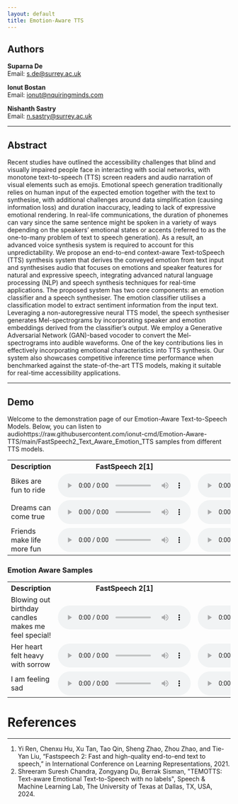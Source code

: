 ```yaml
---
layout: default
title: Emotion-Aware TTS
---
```


## Authors

**Suparna De**  
Email: [s.de@surrey.ac.uk](mailto:s.de@surrey.ac.uk)

**Ionut Bostan**  
Email: [ionut@nquiringminds.com](mailto:ionut@nquiringminds.com)

**Nishanth Sastry**  
Email: [n.sastry@surrey.ac.uk](mailto:n.sastry@surrey.ac.uk)

---

## Abstract

Recent studies have outlined the accessibility challenges that blind and visually impaired people face in interacting
with social networks, with monotone text-to-speech (TTS) screen
readers and audio narration of visual elements such as emojis.
Emotional speech generation traditionally relies on human input
of the expected emotion together with the text to synthesise,
with additional challenges around data simplification (causing
information loss) and duration inaccuracy, leading to lack of
expressive emotional rendering. In real-life communications, the
duration of phonemes can vary since the same sentence might
be spoken in a variety of ways depending on the speakers’
emotional states or accents (referred to as the one-to-many
problem of text to speech generation). As a result, an advanced
voice synthesis system is required to account for this unpredictability. We propose an end-to-end context-aware Text-toSpeech (TTS) synthesis system that derives the conveyed emotion
from text input and synthesises audio that focuses on emotions
and speaker features for natural and expressive speech, integrating advanced natural language processing (NLP) and speech
synthesis techniques for real-time applications. The proposed
system has two core components: an emotion classifier and a
speech synthesiser. The emotion classifier utilises a classification
model to extract sentiment information from the input text.
Leveraging a non-autoregressive neural TTS model, the speech
synthesiser generates Mel-spectrograms by incorporating speaker
and emotion embeddings derived from the classifier’s output. We
employ a Generative Adversarial Network (GAN)-based vocoder
to convert the Mel-spectrograms into audible waveforms. One of
the key contributions lies in effectively incorporating emotional
characteristics into TTS synthesis. Our system also showcases
competitive inference time performance when benchmarked
against the state-of-the-art TTS models, making it suitable for
real-time accessibility applications.

---

## Demo

Welcome to the demonstration page of our Emotion-Aware Text-to-Speech Models. Below, you can listen to audiohttps://raw.githubusercontent.com/ionut-cmd/Emotion-Aware-TTS/main/FastSpeech2_Text_Aware_Emotion_TTS samples from different TTS models.

<table>
  <tr>
    <th>Description</th>
    <th>FastSpeech 2[1]</th>
    <th>TEMOTTS[2]</th>
    <th>Our Model</th>
  </tr>
  <tr>
    <td>Bikes are fun to ride</td>
    <td>
      <audio controls>
        <source src="https://raw.githubusercontent.com/ionut-cmd/Emotion-Aware-TTS/main/FastSpeech2_Text_Aware_Emotion_TTS/samples/fastspeech/Bikes_are_fun_to_ride__gen.wav" type="audio/wav">
        Your browser does not support the audio tag.
      </audio>
    </td>
    <td>
      <audio controls>
        <source src="https://raw.githubusercontent.com/ionut-cmd/Emotion-Aware-TTS/main/FastSpeech2_Text_Aware_Emotion_TTS/samples/temotts/Bikes_are_fun_to_ride__gen.wav" type="audio/wav">
        Your browser does not support the audio tag.
      </audio>
    </td>
    <td>
      <audio controls>
        <source src="https://raw.githubusercontent.com/ionut-cmd/Emotion-Aware-TTS/main/FastSpeech2_Text_Aware_Emotion_TTS/samples/ours/Bikes are fun to ride..wav" type="audio/wav">
        Your browser does not support the audio tag.
      </audio>
    </td>
    </tr>
    <tr>
        <td>Dreams can come true</td>
        <td>
        <audio controls>
            <source src="https://raw.githubusercontent.com/ionut-cmd/Emotion-Aware-TTS/main/FastSpeech2_Text_Aware_Emotion_TTS/samples/fastspeech/Dreams_can_come_true__gen.wav" type="audio/wav">
            Your browser does not support the audio tag.
        </audio>
        </td>
        <td>
        <audio controls>
            <source src="https://raw.githubusercontent.com/ionut-cmd/Emotion-Aware-TTS/main/FastSpeech2_Text_Aware_Emotion_TTS/samples/temotts/Dreams_can_come_true__gen.wav" type="audio/wav">
            Your browser does not support the audio tag.
        </audio>
        </td>
        <td>
        <audio controls>
            <source src="https://raw.githubusercontent.com/ionut-cmd/Emotion-Aware-TTS/main/FastSpeech2_Text_Aware_Emotion_TTS/samples/ours/Dreams can come true.wav" type="audio/wav">
            Your browser does not support the audio tag.
        </audio>
        </td>
    </tr>
     <tr>
        <td>Friends make life more fun</td>
        <td>
        <audio controls>
            <source src="https://raw.githubusercontent.com/ionut-cmd/Emotion-Aware-TTS/main/FastSpeech2_Text_Aware_Emotion_TTS/samples/fastspeech/Friends_make_life_more_fun__gen.wav" type="audio/wav">
            Your browser does not support the audio tag.
        </audio>
        </td>
        <td>
        <audio controls>
            <source src="https://raw.githubusercontent.com/ionut-cmd/Emotion-Aware-TTS/main/FastSpeech2_Text_Aware_Emotion_TTS/samples/temotts/Friends_make_life_more_fun__gen.wav" type="audio/wav">
            Your browser does not support the audio tag.
        </audio>
        </td>
        <td>
        <audio controls>
            <source src="https://raw.githubusercontent.com/ionut-cmd/Emotion-Aware-TTS/main/FastSpeech2_Text_Aware_Emotion_TTS/samples/ours/Friends make life more fun.wav" type="audio/wav">
            Your browser does not support the audio tag.
        </audio>
        </td>
    </tr>
</table>

### Emotion Aware Samples

<table>
  <tr>
    <th>Description</th>
    <th>FastSpeech 2[1]</th>
    <th>TEMOTTS[2]</th>
    <th>Our Model</th>
  </tr>
  <tr>
    <td>Blowing out birthday candles makes me feel special!</td>
    <td>
      <audio controls>
        <source src="https://raw.githubusercontent.com/ionut-cmd/Emotion-Aware-TTS/main/FastSpeech2_Text_Aware_Emotion_TTS/samples/fastspeech/Blowing_out_birthday_candles_makes_me_feel_special__gen.wav" type="audio/wav">
        Your browser does not support the audio tag.
      </audio>
    </td>
    <td>
      <audio controls>
        <source src="https://raw.githubusercontent.com/ionut-cmd/Emotion-Aware-TTS/main/FastSpeech2_Text_Aware_Emotion_TTS/samples/temotts/Blowing_out_birthday_candles_makes_me_feel_special__gen.wav" type="audio/wav">
        Your browser does not support the audio tag.
      </audio>
    </td>
    <td>
      <audio controls>
        <source src="https://raw.githubusercontent.com/ionut-cmd/Emotion-Aware-TTS/main/FastSpeech2_Text_Aware_Emotion_TTS/samples/ours/Blowing out birthday candles makes me feel special!.wav" type="audio/wav">
        Your browser does not support the audio tag.
      </audio>
    </td>
    </tr>
    <tr>
        <td>Her heart felt heavy with sorrow</td>
        <td>
        <audio controls>
            <source src="https://raw.githubusercontent.com/ionut-cmd/Emotion-Aware-TTS/main/FastSpeech2_Text_Aware_Emotion_TTS/samples/fastspeech/Her_heart_felt_heavy_with_sorrow__gen.wav" type="audio/wav">
            Your browser does not support the audio tag.
        </audio>
        </td>
        <td>
        <audio controls>
            <source src="https://raw.githubusercontent.com/ionut-cmd/Emotion-Aware-TTS/main/FastSpeech2_Text_Aware_Emotion_TTS/samples/temotts/Her_heart_felt_heavy_with_sorrow__gen.wav" type="audio/wav">
            Your browser does not support the audio tag.
        </audio>
        </td>
        <td>
        <audio controls>
            <source src="https://raw.githubusercontent.com/ionut-cmd/Emotion-Aware-TTS/main/FastSpeech2_Text_Aware_Emotion_TTS/samples/ours/Her heart felt heavy with sorrow.wav" type="audio/wav">
            Your browser does not support the audio tag.
        </audio>
        </td>
    </tr>
     <tr>
        <td>I am feeling sad</td>
        <td>
        <audio controls>
            <source src="https://raw.githubusercontent.com/ionut-cmd/Emotion-Aware-TTS/main/FastSpeech2_Text_Aware_Emotion_TTS/samples/fastspeech/I_am_feeling_sad__gen.wav" type="audio/wav">
            Your browser does not support the audio tag.
        </audio>
        </td>
        <td>
        <audio controls>
            <source src="https://raw.githubusercontent.com/ionut-cmd/Emotion-Aware-TTS/main/FastSpeech2_Text_Aware_Emotion_TTS/samples/temotts/I_am_feeling_sad__gen.wav" type="audio/wav">
            Your browser does not support the audio tag.
        </audio>
        </td>
        <td>
        <audio controls>
            <source src="https://raw.githubusercontent.com/ionut-cmd/Emotion-Aware-TTS/main/FastSpeech2_Text_Aware_Emotion_TTS/samples/ours/I am feeling sad.wav" type="audio/wav">
            Your browser does not support the audio tag.
        </audio>
        </td>
    </tr>
</table>

# References

---

1. Yi Ren, Chenxu Hu, Xu Tan, Tao Qin, Sheng Zhao, Zhou Zhao, and Tie-Yan Liu, “Fastspeech 2: Fast and high-quality end-to-end text to speech,” in International Conference on Learning Representations, 2021.
2. Shreeram Suresh Chandra, Zongyang Du, Berrak Sisman, "TEMOTTS: Text-aware Emotional Text-to-Speech with no labels", Speech & Machine Learning Lab, The University of Texas at Dallas, TX, USA, 2024.
